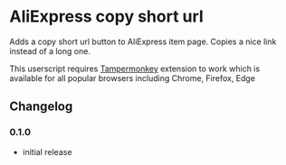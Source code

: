 # AliExpress copy short url
Adds a copy short url button to AliExpress item page. Copies a nice link instead of a long one.

This userscript requires [Tampermonkey](https://tampermonkey.net) extension to work which is available for all popular browsers including Chrome, Firefox, Edge

## Changelog

### 0.1.0
- initial release
